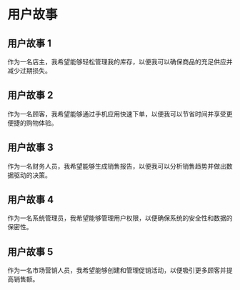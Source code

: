 # 用户故事

## 用户故事 1
作为一名店主，我希望能够轻松管理我的库存，以便我可以确保商品的充足供应并减少过期损失。

## 用户故事 2
作为一名顾客，我希望能够通过手机应用快速下单，以便我可以节省时间并享受更便捷的购物体验。

## 用户故事 3
作为一名财务人员，我希望能够生成销售报告，以便我可以分析销售趋势并做出数据驱动的决策。

## 用户故事 4
作为一名系统管理员，我希望能够管理用户权限，以便确保系统的安全性和数据的保密性。

## 用户故事 5
作为一名市场营销人员，我希望能够创建和管理促销活动，以便吸引更多顾客并提高销售额。